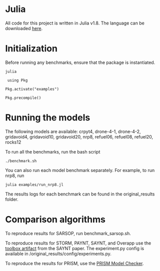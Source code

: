 # Julia
All code for this project is written in Julia v1.8.
The language can be downloaded [here](https://julialang.org/).

# Initialization

Before running any benchmarks, ensure that the package is instantiated.

` julia `

` using Pkg`

` Pkg.activate("examples") `

` Pkg.precompile() `

# Running the models

The following models are available: crpyt4, drone-4-1, drone-4-2, gridavoid4, gridavoid10, gridavoid20, nrp8, refuel06, refuel08, refuel20, rocks12

To run all the benchmarks, run the bash script

` ./benchmark.sh `

You can also run each model benchmark separately. For example, to run nrp8, run

` julia examples/run_nrp8.jl `

The results logs for each benchmark can be found in the original_results folder.

# Comparison algorithms

To reproduce results for SARSOP, run benchmark_sarsop.sh.

To reproduce results for STORM, PAYNT, SAYNT, and Overapp use the [toolbox artifact](https://doi.org/10.5281/zenodo.7874513) from the SAYNT paper. The experiment.py config is available in /original_results/config/experiments.py.

To reproduce the results for PRISM, use the [PRISM Model Checker](https://www.prismmodelchecker.org/download.php).